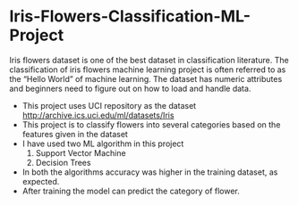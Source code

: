 # Iris-Flowers-Classification-ML-Project
Iris flowers dataset is one of the best dataset in classification literature. 
The classification of iris flowers machine learning project is often referred to as the “Hello World” of machine learning. 
The dataset has numeric attributes and beginners need to figure out on how to load and handle data. 

* This project uses UCI repository as the dataset http://archive.ics.uci.edu/ml/datasets/Iris
* This project is to classify flowers into several categories based on the features given in the dataset
* I have used two ML algorithm in this project 
  1. Support Vector Machine
  2. Decision Trees
* In both the algorithms accuracy was higher in the training dataset, as expected.
* After training the model can predict the category of flower.


